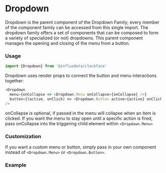 # Dropdown

Dropdown is the parent component of the Dropdown Family; every member of the component family can be accessed from this single import. The dropdown family offers a set of components that can be composed to form a variety of specialized (or not) dropdowns. This parent component manages the opening and closing of the menu from a button.

### Usage
```js
import {Dropdown} from '@influxdata/clockface'
```
Dropdown uses render props to connect the button and menu interactions together:
```js
<Dropdown
  menu={onCollapse => <Dropdown.Menu onCollapse={onCollapse} />}
  button={(active, onClick) => <Dropdown.Button active={active} onClick={onClick} />}
/>
```
onCollapse is optional, if passed in the menu will collapse when an item is clicked.
If you want the menu to stay open until a specific action is fired, pass onCollapse into the triggering child element within `<Dropdown.Menu>`

### Customization

If you want a custom menu or button, simply pass in your own component instead of `<Dropdown.Menu>` or `<Dropdown.Button>`.

### Example
<!-- STORY -->


<!-- STORY HIDE START -->

<!-- STORY HIDE END -->

<!-- PROPS -->
